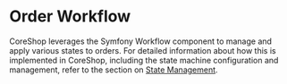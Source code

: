 # Order Workflow

CoreShop leverages the Symfony Workflow component to manage and apply various states to orders. For detailed information
about how this is implemented in CoreShop, including the state machine configuration and management, refer to the
section on [State Management](./16_State_Management.md).
